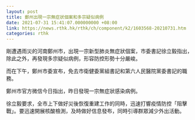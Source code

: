 ```yaml
---
layout: post
title: 鄭州出現一宗無症狀個案和多宗疑似病例
date: 2021-07-31 15:41:07.000000000 +08:00
link: https://news.rthk.hk/rthk/ch/component/k2/1603568-20210731.htm
categories: rthk
---
```


剛遭遇雨災的河南鄭州市，出現一宗新型肺炎無症狀個案，市委書記徐立毅指出，除此之外，再發現多宗疑似病例，形容防控形勢十分嚴峻。

而在下午，鄭州市委宣布，免去市衛健委黨組書記和第六人民醫院黨委書記的職務。

鄭州市官方微信今日指出，昨日發現一宗無症狀感染病例。

徐立毅要求，全市上下做好災後恢復重建工作的同時，迅速打響疫情防控「阻擊戰」。要迅速開展核酸檢測，及時做好信息發布，同時引導群眾減少外出活動。
